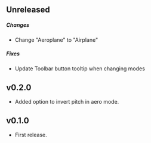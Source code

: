 ## Unreleased
##### Changes
- Change "Aeroplane" to "Airplane"

##### Fixes
- Update Toolbar button tooltip when changing modes

## v0.2.0
- Added option to invert pitch in aero mode.

## v0.1.0
- First release.
